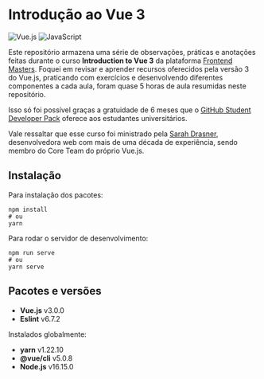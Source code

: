 # Introdução ao Vue 3

![Vue.js](https://img.shields.io/badge/vuejs-%2335495e.svg?style=for-the-badge&logo=vuedotjs&logoColor=%234FC08D)
![JavaScript](https://img.shields.io/badge/javascript-%23323330.svg?style=for-the-badge&logo=javascript&logoColor=%23F7DF1E)

Este repositório armazena uma série de observações, práticas e anotações feitas durante o curso **Introduction to Vue 3** da plataforma [Frontend Masters](https://frontendmasters.com). Foquei em revisar e aprender recursos oferecidos pela versão 3 do Vue.js, praticando com exercícios e desenvolvendo diferentes componentes a cada aula, foram quase 5 horas de aula resumidas neste repositório.

Isso só foi possível graças a gratuidade de 6 meses que o [GitHub Student Developer Pack](https://education.github.com/pack) oferece aos estudantes universitários.

Vale ressaltar que esse curso foi ministrado pela [Sarah Drasner](https://sarah.dev/), desenvolvedora web com mais de uma década de experiência, sendo membro do Core Team do próprio Vue.js.

## Instalação

Para instalação dos pacotes:
```
npm install
# ou
yarn
```

Para rodar o servidor de desenvolvimento:
```
npm run serve
# ou 
yarn serve
```

## Pacotes e versões

- **Vue.js** v3.0.0
- **Eslint** v6.7.2

Instalados globalmente:
- **yarn** v1.22.10
- **@vue/cli** v5.0.8
- **Node.js** v16.15.0
